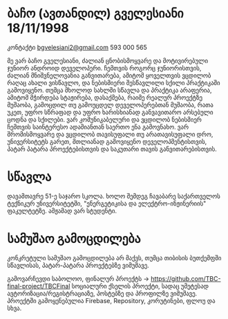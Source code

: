 # ბაჩო (ავთანდილ) გველესიანი 18/11/1998
კონტაქტი bgvelesiani2@gmail.com
         593 000 565 

მე ვარ ბაჩო გველესიანი, ძალიან ცნობისმოყვარე და მოტივირებული ჯუნიორ ანდროიდ დეველოპერი. ჩემთვის როგორც ჯუნიორისთვის, ძალიან მნიშვნელოვანია განვითარება, ამიტომ ყოველთვის ვცდილობ რაღაც ახალი ვისწავლო, და ნებისმიერი შესწავლილი სქილი პრაქტიკაში გამოვიყენო. თუმცა მხოლოდ სახლში სწავლა და პრაქტიკა არაფერია, ამიტომ მჭირდება სტაჟირება, დასაქმება, რაიმე რეალურ პროექტზე მუშაობა, გამოცდილ თუ გამოუცდელ დეველოპერებთან მუშაობა, რათა უკეთ, უფრო სწრაფად და უფრო ხარისხიანად განვავითარო არსებული ცოდნა და სქილები. ვარ კომუნიკაბელური და ვცდილობ ნებისმიერ ჩემთვის საინტერესო ადამიანთან საერთო ენა გამოვნახო. ვარ შრომისმოყვარე და ვცდილობ თავისუფალი თუ არათავისუფალი დრო, უნივერსიტეტს გარეთ, მთლიანად გამოვიყენო დეველოპმენტისთვის, პატარ პატარა პროექტებისთვის და საკუთარი თავის განვითარებისთვის.

# სწავლა
დავამთავრე 51-ე საჯარო სკოლა. ხოლო შემდეგ ჩავაბარე საქართველოს ტექნიკურ უნივერსიტეტში, "ენერგეტიკისა და ელექტრო-ინჟინერიის" ფაკულტეტზე. ამჟამად ვარ სტუდენტი.

# სამუშაო გამოცდილება
კონკრეტული სამუშაო გამოცდილება არ მაქვს, თუმცა თიბისის ბუთქემფში სწავლისას, პატარ-პატარა პროექტებზე ვიმუშავე. 

გამოვარჩევდი საბოლოო, ფინალურ პროექტს -> https://github.com/TBC-final-project/TBCFinal  სოციალური ქსელის პროექტი, სადაც უმეტესად ავტორიზაცია/რეგისტრაციაზე, პოსტებზე და პროფილზე ვიმუშავე. პროექტში გამოყენებულია Firebase, Repository, კორუტინები, ფლოუ და სხვა.

